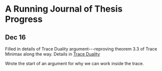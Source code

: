 # A Running Journal of Thesis Progress

## Dec 16

Filled in details of Trace Duality argument---reproving theorem 3.3 of Trace
Minimax along the way. Details in [Trace Duality](M599TraceDuality.pdf)

Wrote the start of an argument for why we can work inside the trace.
